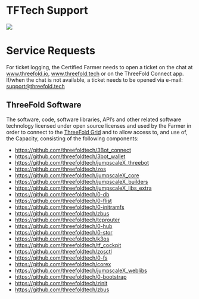 # TFTech Support

![](https://images.unsplash.com/photo-1518135714426-c18f5ffb6f4d?ixlib=rb-1.2.1&ixid=eyJhcHBfaWQiOjEyMDd9&auto=format&fit=crop&w=1373&q=80)

# Service Requests

For ticket logging, the Certified Farmer needs to open a ticket on the chat at www.threefold.io, www.threefold.tech or on the ThreeFold Connect app. If/when the chat is not available, a ticket needs to be opened via e-mail: support@threefold.tech

## ThreeFold Software

The software, code, software libraries, API’s and other related software technology licensed under open source licenses and used by the Farmer in order to connect to the [ThreeFold Grid](threefold__threefold_grid) and to allow access to, and use of, the Capacity, consisting of the following components:

- https://github.com/threefoldtech/3Bot_connect
- https://github.com/threefoldtech/3bot_wallet
- https://github.com/threefoldtech/jumpscaleX_threebot
- https://github.com/threefoldtech/zos
- https://github.com/threefoldtech/jumpscaleX_core
- https://github.com/threefoldtech/jumpscaleX_builders
- https://github.com/threefoldtech/jumpscaleX_libs_extra
- https://github.com/threefoldtech/0-db
- https://github.com/threefoldtech/0-flist
- https://github.com/threefoldtech/0-initramfs
- https://github.com/threefoldtech/zbus
- https://github.com/threefoldtech/tcprouter
- https://github.com/threefoldtech/0-hub
- https://github.com/threefoldtech/0-stor
- https://github.com/threefoldtech/k3os
- https://github.com/threefoldtech/tf_cockpit
- https://github.com/threefoldtech/zosctl
- https://github.com/threefoldtech/0-fs
- https://github.com/threefoldtech/corex
- https://github.com/threefoldtech/jumpscaleX_weblibs
- https://github.com/threefoldtech/0-bootstrap
- https://github.com/threefoldtech/zinit
- https://github.com/threefoldtech/zbus